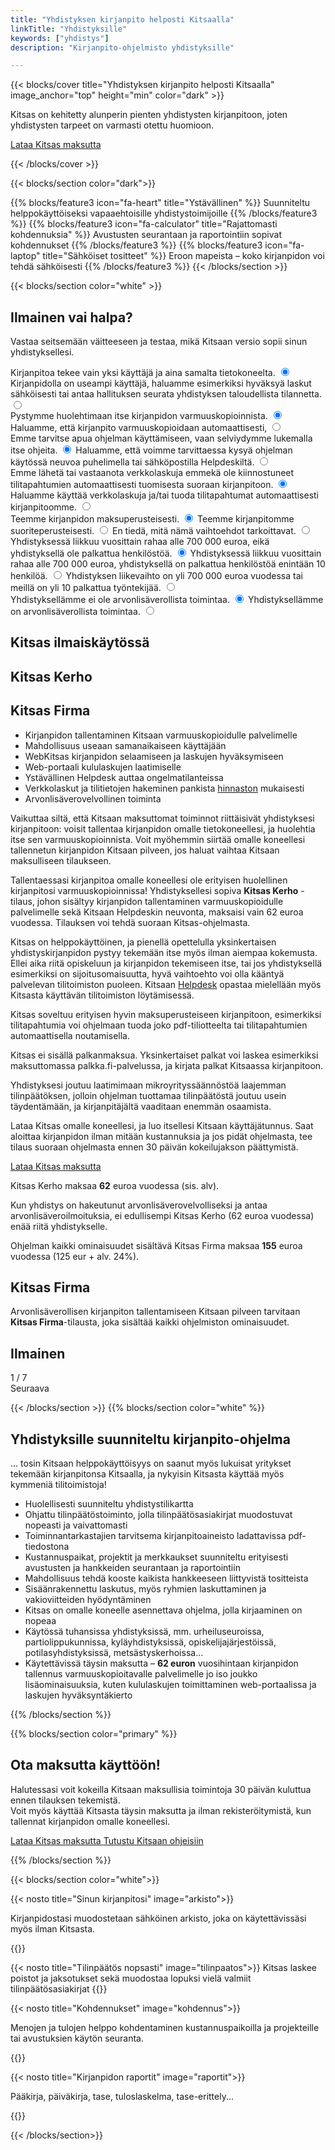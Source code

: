 ```yaml
---
title: "Yhdistyksen kirjanpito helposti Kitsaalla"
linkTitle: "Yhdistyksille"
keywords: ["yhdistys"]
description: "Kirjanpito-ohjelmisto yhdistyksille"

---
```

{{< blocks/cover title="Yhdistyksen kirjanpito helposti Kitsaalla" image_anchor="top" height="min" color="dark" >}}

<div class="mx-auto prolead">
	<p class="lead">Kitsas on kehitetty alunperin pienten yhdistysten kirjanpitoon, joten yhdistysten tarpeet on varmasti otettu huomioon.
  </p>

  <a class="btn btn-lg btn-primary mr-3 mb-4" href="/lataa">
		Lataa Kitsas maksutta<i class="fab fa-windows ml-2 "></i><i class="fab fa-apple ml-2 "></i><i class="fab fa-linux ml-2 "></i>
	</a>

</div>

{{< /blocks/cover >}}

{{< blocks/section color="dark">}}


{{% blocks/feature3 icon="fa-heart" title="Ystävällinen" %}}
Suunniteltu helppokäyttöiseksi vapaaehtoisille yhdistystoimijoille
{{% /blocks/feature3 %}}
{{% blocks/feature3 icon="fa-calculator" title="Rajattomasti kohdennuksia" %}}
Avustusten seurantaan ja raportointiin sopivat kohdennukset
{{% /blocks/feature3 %}}
{{% blocks/feature3 icon="fa-laptop" title="Sähköiset tositteet" %}}
Eroon mapeista &#8211; koko kirjanpidon voi tehdä sähköisesti
{{% /blocks/feature3 %}}
{{< /blocks/section >}}

<form action="https://usebasin.com/f/ffb4c4e3de66" method="post">

{{< blocks/section color="white" >}}
<article class="pro">


<div class="yhdistystesti">
  <div class="ohje">
    <h2>Ilmainen vai halpa?</h2>
    <p>Vastaa seitsemään väitteeseen ja testaa, mikä Kitsaan versio sopii sinun yhdistyksellesi.</p>
  </div>

  <div class="sisalto">
    <div class="askel aktiivinen" id="step-0">    
      <label class="vaihtoehto">
        Kirjanpitoa tekee vain yksi käyttäjä ja aina samalta tietokoneelta.
        <input type="radio" checked="true" id="q0a" name="q0" value="a"/>
        <span class="checkmark"/>
      </label>
      <label class="vaihtoehto">
        Kirjanpidolla on useampi käyttäjä, haluamme esimerkiksi hyväksyä laskut sähköisesti tai antaa hallituksen seurata yhdistyksen taloudellista tilannetta.
        <input type="radio" id="q0b" name="q0" value="b"/>
        <span class="checkmark"/>
      </label>
    </div>
    <div class="askel" id="step-1">    
      <label class="vaihtoehto">
        Pystymme huolehtimaan itse kirjanpidon varmuuskopioinnista.
        <input type="radio" checked="true" id="q1a" name="q1" value="a"/>
        <span class="checkmark"/>
      </label>
      <label class="vaihtoehto">
        Haluamme, että kirjanpito varmuuskopioidaan automaattisesti,
        <input type="radio" id="q1b" name="q1" value="b"/>
        <span class="checkmark"/>
      </label>    
    </div>
    <div class="askel" id="step-2">    
      <label class="vaihtoehto">
        Emme tarvitse apua ohjelman käyttämiseen, vaan selviydymme lukemalla itse ohjeita.
        <input type="radio" checked="true" id="q2a" name="q2" value="a"/>
        <span class="checkmark"/>
      </label>
      <label class="vaihtoehto">
        Haluamme, että voimme tarvittaessa kysyä ohjelman käytössä neuvoa puhelimella tai sähköpostilla Helpdeskiltä.
        <input type="radio" id="q2b" name="q2" value="b"/>
        <span class="checkmark"/>
      </label>
    </div>
    <div class="askel" id="step-3">    
      <label class="vaihtoehto">
        Emme lähetä tai vastaanota verkkolaskuja emmekä ole kiinnostuneet tilitapahtumien automaattisesti tuomisesta suoraan kirjanpitoon.
        <input type="radio" checked="true" id="q3a" name="q3" value="a"/>
        <span class="checkmark"/>
      </label>
      <label class="vaihtoehto">
        Haluamme käyttää verkkolaskuja ja/tai tuoda tilitapahtumat automaattisesti kirjanpitoomme.
        <input type="radio" id="q3b" name="q3" value="b"/>
        <span class="checkmark"/>
      </label>
    </div>    
    <div class="askel" id="step-4">    
      <label class="vaihtoehto">
        Teemme kirjanpidon maksuperusteisesti.
        <input type="radio" checked="true" id="q4a" name="q4" value="a"/>
        <span class="checkmark"/>
      </label>
      <label class="vaihtoehto">
        Teemme kirjanpitomme suoriteperusteisesti.
        <input type="radio" id="q4b" name="q4" value="b"/>
        <span class="checkmark"/>
      </label>
      <label class="vaihtoehto">
        En tiedä, mitä nämä vaihtoehdot tarkoittavat.
        <input type="radio" id="q4c" name="q4" value="c"/>
        <span class="checkmark"/>
      </label>      
    </div>    
    <div class="askel" id="step-5">    
      <label class="vaihtoehto">
        Yhdistyksessä liikkuu vuosittain rahaa alle 700 000 euroa, eikä yhdistyksellä ole palkattua henkilöstöä.
        <input type="radio" checked="true" id="q5a" name="q5" value="a"/>
        <span class="checkmark"/>
      </label>
      <label class="vaihtoehto">
        Yhdistyksessä liikkuu vuosittain rahaa alle 700 000 euroa, yhdistyksellä on palkattua henkilöstöä enintään 10 henkilöä.
        <input type="radio" id="q5b" name="q5" value="b"/>
        <span class="checkmark"/>
      </label>
      <label class="vaihtoehto">
        Yhdistyksen liikevaihto on yli 700 000 euroa vuodessa tai meillä on yli 10 palkattua työntekijää.
        <input type="radio" id="q5c" name="q5" value="c"/>
        <span class="checkmark"/>
      </label>      
    </div>     
    <div class="askel" id="step-6">    
      <label class="vaihtoehto">
        Yhdistyksellämme ei ole arvonlisäverollista toimintaa.
        <input type="radio" checked="true" id="q6a" name="q6" value="a"/>
        <span class="checkmark"/>
      </label>
      <label class="vaihtoehto">
        Yhdistyksellämme on arvonlisäverollista toimintaa.
        <input type="radio" id="q6b" name="q6" value="b"/>
        <span class="checkmark"/>
      </label>
    </div>   
    <div class="askel" id="step-7">
      <h2 class="ilmainen">Kitsas ilmaiskäytössä</h2>
      <h2 class="kerho">Kitsas Kerho</h2>
      <h2 class="firma">Kitsas Firma</h2>      
      <ul class="tilausinfo">
        <li>Kirjanpidon tallentaminen Kitsaan varmuuskopioidulle palvelimelle</li>
        <li>Mahdollisuus useaan samanaikaiseen käyttäjään</li>
        <li>WebKitsas kirjanpidon selaamiseen ja laskujen hyväksymiseen</li>
        <li>Web-portaali kululaskujen laatimiselle</li>
        <li>Ystävällinen Helpdesk auttaa ongelmatilanteissa</li>
        <li>Verkkolaskut ja tilitietojen hakeminen pankista <a href="/hinnat">hinnaston</a> mukaisesti</li>
        <li class="firma">Arvonlisäverovelvollinen toiminta</li>
      </ul>      
      <p class="ilmainen">Vaikuttaa siltä, että Kitsaan maksuttomat toiminnot riittäisivät yhdistyksesi kirjanpitoon: voisit tallentaa kirjanpidon omalle tietokoneellesi, ja huolehtia itse sen varmuuskopioinnista. Voit myöhemmin siirtää omalle koneellesi tallennetun kirjanpidon Kitsaan pilveen, jos haluat vaihtaa Kitsaan maksulliseen tilaukseen. </p>
      <p class="ilmainen">Tallentaessasi kirjanpitoa omalle koneellesi ole erityisen huolellinen kirjanpitosi varmuuskopioinnissa! <span id="kerhohintainfo"> Yhdistyksellesi sopiva <b>Kitsas Kerho</b> -tilaus, johon sisältyy kirjanpidon tallentaminen varmuuskopioidulle palvelimelle sekä Kitsaan Helpdeskin neuvonta, maksaisi vain 62 euroa vuodessa. Tilauksen voi tehdä suoraan Kitsas-ohjelmasta.</span></p>
      <p id="osaaminen">Kitsas on helppokäyttöinen, ja pienellä opettelulla yksinkertaisen yhdistyskirjanpidon pystyy tekemään itse myös ilman aiempaa kokemusta. Ellei aika riitä opiskeluun ja kirjanpidon tekemiseen itse, tai jos yhdistyksellä esimerkiksi on sijoitusomaisuutta, hyvä vaihtoehto voi olla kääntyä palvelevan tilitoimiston puoleen. Kitsaan <a href="/tuki">Helpdesk</a> opastaa mielellään myös Kitsasta käyttävän tilitoimiston löytämisessä.</p>      
      <p id="maksuperuste">Kitsas soveltuu erityisen hyvin maksuperusteiseen kirjanpitoon, esimerkiksi tilitapahtumia voi ohjelmaan tuoda joko pdf-tiliotteelta tai tilitapahtumien automaattisella noutamisella.</p>
      <p id="palkkainfo">Kitsas ei sisällä palkanmaksua. Yksinkertaiset palkat voi laskea esimerkiksi maksuttomassa palkka.fi-palvelussa, ja kirjata palkat Kitsaassa kirjanpitoon.</p>
      <p id="isoinfo">Yhdistyksesi joutuu laatimimaan mikroyrityssäännöstöä laajemman tilinpäätöksen, jolloin ohjelman tuottamaa tilinpäätöstä joutuu usein täydentämään, ja kirjanpitäjältä vaaditaan enemmän osaamista.</p>            
      <p class="tilausinfo">Lataa Kitsas omalle koneellesi, ja luo itsellesi Kitsaan käyttäjätunnus. Saat aloittaa kirjanpidon ilman mitään kustannuksia ja jos pidät ohjelmasta, tee tilaus suoraan ohjelmasta ennen 30 päivän kokeilujakson päättymistä.</p>
      <a class="btn btn-lg btn-primary mr-3 mb-4" href="/lataa">
        Lataa Kitsas maksutta<i class="fab fa-windows ml-2 "></i><i class="fab fa-apple ml-2 "></i><i class="fab fa-linux ml-2 "></i>
      </a>
      <p class="kerho">Kitsas Kerho maksaa <b>62</b> euroa vuodessa (sis. alv).</p>
      <p class="firma">Kun yhdistys on hakeutunut arvonlisäverovelvolliseksi ja antaa arvonlisäveroilmoituksia, ei edullisempi Kitsas Kerho (62 euroa vuodessa) enää riitä yhdistykselle.</p>
      <p class="firma">Ohjelman kaikki ominaisuudet sisältävä Kitsas Firma maksaa <b>155</b> euroa vuodessa (125 eur + alv. 24%).</p>
    </div>
    <div class="askel" id="firma">
      <h2>Kitsas Firma</h2>
      <p>Arvonlisäverollisen kirjanpiton tallentamiseen Kitsaan pilveen tarvitaan <b>Kitsas Firma</b>-tilausta, joka sisältää kaikki ohjelmiston ominaisuudet.</p>
    </div>    
    <div class="askel" id="ilmainen">
      <h2>Ilmainen</h2>
    </div>     
   </div>
   <div class="navigaatio" id="testinavigaatio">
    <div class="askellus">
      <span id="navigaatioaskel">1</span> / 7
    </div>
    <div class="button">
      <a class="btn btn-lg btn-primary" onClick="seuraava()" id="seuraavanappi">
        Seuraava
      </a>
    </div>
  </div>

</div>

</article>

{{< /blocks/section >}}
{{% blocks/section color="white" %}}

<article class="pro">
<h2>Yhdistyksille suunniteltu kirjanpito-ohjelma</h2>
<p class="violetti">... tosin Kitsaan helppokäyttöisyys on saanut myös lukuisat yritykset tekemään kirjanpitonsa Kitsaalla, ja nykyisin Kitsasta käyttää myös kymmeniä tilitoimistoja!</p>

- Huolellisesti suunniteltu yhdistystilikartta
- Ohjattu tilinpäätöstoiminto, jolla tilinpäätösasiakirjat muodostuvat nopeasti ja vaivattomasti
- Toiminnantarkastajien tarvitsema kirjanpitoaineisto ladattavissa pdf-tiedostona
- Kustannuspaikat, projektit ja merkkaukset suunniteltu erityisesti avustusten ja hankkeiden seurantaan ja raportointiin
- Mahdollisuus tehdä kooste kaikista hankkeeseen liittyvistä tositteista
- Sisäänrakennettu laskutus, myös ryhmien laskuttaminen ja vakioviitteiden hyödyntäminen
- Kitsas on omalle koneelle asennettava ohjelma, jolla kirjaaminen on nopeaa
- Käytössä tuhansissa yhdistyksissä, mm. urheiluseuroissa, partiolippukunnissa, kyläyhdistyksissä, opiskelijajärjestöissä, potilasyhdistyksissä, metsästyskerhoissa...
- Käytettävissä täysin maksutta &#8211; <span class="violetti"><b>62 euron</b></span>  vuosihintaan kirjanpidon tallennus varmuuskopioitavalle palvelimelle jo iso joukko lisäominaisuuksia, kuten
kululaskujen toimittaminen web-portaalissa ja laskujen hyväksyntäkierto
</article>
{{% /blocks/section %}}

{{% blocks/section color="primary" %}}
<div class="row nostot">
<h2 class="nosto">Ota maksutta käyttöön!</h2>
<p>Halutessasi voit kokeilla Kitsaan maksullisia toimintoja 30 päivän kuluttua ennen tilauksen tekemistä.<br/>
Voit myös käyttää Kitsasta täysin maksutta ja ilman rekisteröitymistä, kun tallennat kirjanpidon omalle koneellesi.</p>
</div>
<div class="col nostot">
<a class="btn btn-lg btn-primary mr-3 mb-4" href="/lataa">
	Lataa Kitsas maksutta<i class="fab fa-windows ml-2 "></i><i class="fab fa-apple ml-2 "></i><i class="fab fa-linux ml-2 "></i>
</a>
<a class="btn btn-lg btn-primary mr-3 mb-4" href="/docs">
	Tutustu Kitsaan ohjeisiin<i class="fa fa-book ml-2 "></i>
</a>
</div>

{{% /blocks/section %}}


{{< blocks/section color="white">}}

<div class="row">


{{< nosto title="Sinun kirjanpitosi" image="arkisto">}}
<p>Kirjanpidostasi muodostetaan sähköinen arkisto, joka on käytettävissäsi myös ilman Kitsasta. </p>
{{</nosto>}}

{{< nosto title="Tilinpäätös nopsasti" image="tilinpaatos">}}
Kitsas laskee poistot ja jaksotukset sekä muodostaa lopuksi vielä valmiit tilinpäätösasiakirjat
{{</nosto>}}

{{< nosto title="Kohdennukset" image="kohdennus">}}
<p>Menojen ja tulojen helppo kohdentaminen kustannuspaikoilla ja projekteille tai avustuksien käytön seuranta.</p>
{{</nosto>}}

{{< nosto title="Kirjanpidon raportit" image="raportit">}}
<p>Pääkirja, päiväkirja, tase, tuloslaskelma, tase-erittely...</p>
{{</nosto>}}


</div>


{{< /blocks/section>}}

<script src="/js/yhdistys.js" defer></script>
